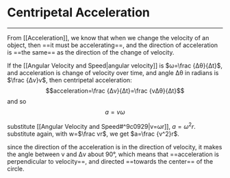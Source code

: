 # Centripetal Acceleration
---
From [[Acceleration]], we know that when we change the velocity of an object, then ==it must be accelerating==, and the direction of acceleration is ==the same== as the direction of the change of velocity. 

If the [[Angular Velocity and Speed|angular velocity]] is $ω=\frac {Δθ}{Δt}$, and acceleration is change of velocity over time, and angle Δθ in radians is $\frac {Δv}v$, then centripetal acceleration:
$$acceleration=\frac {Δv}{Δt}=\frac {vΔθ}{Δt}$$
and so $$a=vω$$

substitute [[Angular Velocity and Speed#^9c0929|v=ωr]], $a=ω^2r$.
substitute again, with w=$\frac vr$, we get $a=\frac {v^2}r$.

since the direction of the acceleration is in the direction of velocity, it makes the angle between v and Δv about 90°, which means that ==acceleration is perpendicular to velocity==, and directed ==towards the center== of the circle.